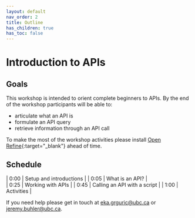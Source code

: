 ```yaml
---
layout: default
nav_order: 2
title: Outline
has_children: true
has_toc: false
---
```

# Introduction to APIs

## Goals

This workshop is intended to orient complete beginners to APIs. By the end of the workshop participants will be able to:

- articulate what an API is
- formulate an API query
- retrieve information through an API call

To make the most of the workshop activities please install [Open Refine](https://openrefine.org/download.html){:target="_blank"} ahead of time.

## Schedule

| 0:00 | Setup and introductions |
| 0:05  | What is an API? |     
| 0:25  | Working with APIs |
| 0:45 | Calling an API with a script |
| 1:00 | Activities |

If you need help please get in touch at [eka.grguric@ubc.ca](mailto:eka.grguric@ubc.ca) or [jeremy.buhler@ubc.ca](mailto:jeremy.buhler@ubc.ca).
